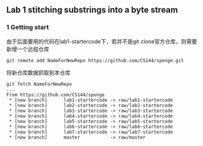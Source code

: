 ## Lab 1 stitching substrings into a byte stream

### 1 Getting start

由于后面要用的代码在lab1-startercode下，若并不是git clone官方仓库，则需要新增一个远程仓库

```
git remote add NameForNewRepo https://github.com/CS144/sponge.git
```

将新仓库数据抓取到本仓库

```
git fetch NameForNewRepo
...
From https://github.com/CS144/sponge
 * [new branch]      lab1-startercode -> raw/lab1-startercode
 * [new branch]      lab2-startercode -> raw/lab2-startercode
 * [new branch]      lab3-startercode -> raw/lab3-startercode
 * [new branch]      lab4-startercode -> raw/lab4-startercode
 * [new branch]      lab5-startercode -> raw/lab5-startercode
 * [new branch]      lab6-startercode -> raw/lab6-startercode
 * [new branch]      lab7-startercode -> raw/lab7-startercode
 * [new branch]      master           -> raw/master
```

